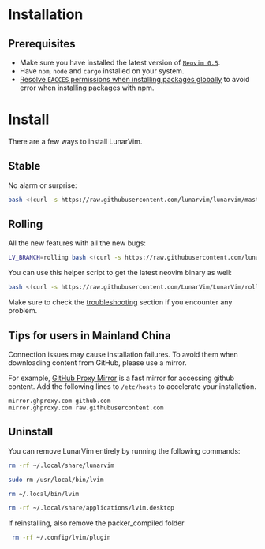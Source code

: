 # Installation

## Prerequisites

- Make sure you have installed the latest version of [`Neovim 0.5`](https://github.com/neovim/neovim/releases/tag/v0.5.0).
- Have `npm`, `node` and `cargo` installed on your system.
- [Resolve `EACCES` permissions when installing packages globally](https://docs.npmjs.com/resolving-eacces-permissions-errors-when-installing-packages-globally) to avoid error when installing packages with npm.

# Install

There are a few ways to install LunarVim.

## Stable

No alarm or surprise:

```bash
bash <(curl -s https://raw.githubusercontent.com/lunarvim/lunarvim/master/utils/installer/install.sh)
```

## Rolling

All the new features with all the new bugs:

```bash
LV_BRANCH=rolling bash <(curl -s https://raw.githubusercontent.com/lunarvim/lunarvim/rolling/utils/installer/install.sh)
```

You can use this helper script to get the latest neovim binary as well:

```bash
bash <(curl -s https://raw.githubusercontent.com/LunarVim/LunarVim/rolling/utils/installer/install-neovim-from-release)
```

Make sure to check the [troubleshooting](./troubleshooting/README.md) section if you encounter any problem.

## Tips for users in Mainland China

Connection issues may cause installation failures. To avoid them when downloading content from GitHub, please use a mirror.

For example, [GitHub Proxy Mirror](https://mirror.ghproxy.com/) is a fast mirror for accessing github content. Add the following lines to `/etc/hosts` to accelerate your installation.

```
mirror.ghproxy.com github.com
mirror.ghproxy.com raw.githubusercontent.com
```

## Uninstall

You can remove LunarVim entirely by running the following commands:

```bash
rm -rf ~/.local/share/lunarvim

sudo rm /usr/local/bin/lvim

rm ~/.local/bin/lvim

rm -rf ~/.local/share/applications/lvim.desktop
```

If reinstalling, also remove the packer_compiled folder

```bash
 rm -rf ~/.config/lvim/plugin
```
